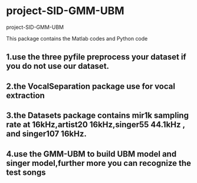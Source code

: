 # project-SID-GMM-UBM
project-SID-GMM-UBM

This package contains the Matlab codes and Python code

## 1.use the three pyfile preprocess your dataset if you do not use our dataset.
## 2.the VocalSeparation package use for vocal extraction
## 3.the Datasets package contains mir1k sampling rate at 16kHz,artist20 16kHz,singer55 44.1kHz , and singer107 16kHz.
## 4.use the GMM-UBM to build UBM model and singer model,further more you can recognize the test songs
